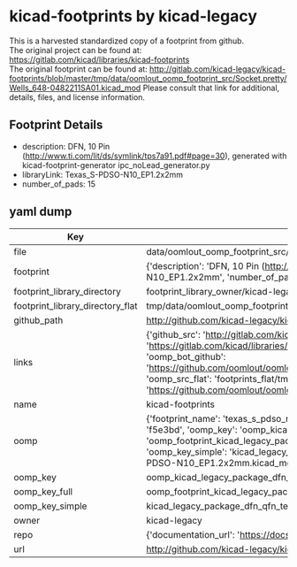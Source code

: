 # kicad-footprints by kicad-legacy  
This is a harvested standardized copy of a footprint from github.  
The original project can be found at:  
https://gitlab.com/kicad/libraries/kicad-footprints  
The original footprint can be found at:
http://gitlab.com/kicad-legacy/kicad-footprints/blob/master/tmp/data/oomlout_oomp_footprint_src/Socket.pretty/Wells_648-0482211SA01.kicad_mod
Please consult that link for additional, details, files, and license information.  
## Footprint Details
* description: DFN, 10 Pin (http://www.ti.com/lit/ds/symlink/tps7a91.pdf#page=30), generated with kicad-footprint-generator ipc_noLead_generator.py  
* libraryLink: Texas_S-PDSO-N10_EP1.2x2mm  
* number_of_pads: 15  
## yaml dump  
| Key | Value |  
| --- | --- |  
| file | data/oomlout_oomp_footprint_src/kicad-footprints/Package_DFN_QFN.pretty/Texas_S-PDSO-N10_EP1.2x2mm.kicad_mod |  
| footprint | {'description': 'DFN, 10 Pin (http://www.ti.com/lit/ds/symlink/tps7a91.pdf#page=30), generated with kicad-footprint-generator ipc_noLead_generator.py', 'libraryLink': 'Texas_S-PDSO-N10_EP1.2x2mm', 'number_of_pads': 15} |  
| footprint_library_directory | footprint_library_owner/kicad-legacy_kicad-footprints |  
| footprint_library_directory_flat | tmp/data/oomlout_oomp_footprint_src/footprints_flat/kicad_legacy_package_dfn_qfn_texas_s_pdso_n10_ep1_2x2mm/working |  
| github_path | http://github.com/kicad-legacy/kicad-footprints/blob/master/tmp/data/oomlout_oomp_footprint_src/Package_DFN_QFN.pretty/Texas_S-PDSO-N10_EP1.2x2mm.kicad_mod |  
| links | {'github_src': 'http://gitlab.com/kicad-legacy/kicad-footprints/blob/master/tmp/data/oomlout_oomp_footprint_src/Socket.pretty/Wells_648-0482211SA01.kicad_mod', 'github_src_repo': 'https://gitlab.com/kicad/libraries/kicad-footprints', 'oomp_bot': 'tmp/data/oomlout_oomp_footprint_src/footprints/kicad_legacy_package_dfn_qfn_texas_s_pdso_n10_ep1_2x2mm/working', 'oomp_bot_github': 'https://github.com/oomlout/oomlout_oomp_footprint_bot/tree/main/tmp/data/oomlout_oomp_footprint_src/footprints/kicad_legacy_package_dfn_qfn_texas_s_pdso_n10_ep1_2x2mm/working', 'oomp_src_flat': 'footprints_flat/tmp/data/oomlout_oomp_footprint_src/footprints_flat/kicad_legacy_package_dfn_qfn_texas_s_pdso_n10_ep1_2x2mm/working', 'oomp_src_flat_github': 'https://github.com/oomlout/oomlout_oomp_footprint_src/tree/main/tmp/data/oomlout_oomp_footprint_src/footprints_flat/kicad_legacy_package_dfn_qfn_texas_s_pdso_n10_ep1_2x2mm/working'} |  
| name | kicad-footprints |  
| oomp | {'footprint_name': 'texas_s_pdso_n10_ep1_2x2mm', 'library_name': 'package_dfn_qfn', 'md5': 'f5e3bd4ca778e2ce92a4fbb8844c7bad', 'md5_10': 'f5e3bd4ca7', 'md5_5': 'f5e3b', 'md5_6': 'f5e3bd', 'oomp_key': 'oomp_kicad_legacy_package_dfn_qfn_texas_s_pdso_n10_ep1_2x2mm', 'oomp_key_extra': 'oomp_footprint_kicad_legacy_package_dfn_qfn_texas_s_pdso_n10_ep1_2x2mm', 'oomp_key_full': 'oomp_footprint_kicad_legacy_package_dfn_qfn_texas_s_pdso_n10_ep1_2x2mm_f5e3bd', 'oomp_key_simple': 'kicad_legacy_package_dfn_qfn_texas_s_pdso_n10_ep1_2x2mm', 'original_filename': 'data/oomlout_oomp_footprint_src/kicad-footprints/Package_DFN_QFN.pretty/Texas_S-PDSO-N10_EP1.2x2mm.kicad_mod', 'owner_name': 'kicad_legacy'} |  
| oomp_key | oomp_kicad_legacy_package_dfn_qfn_texas_s_pdso_n10_ep1_2x2mm |  
| oomp_key_full | oomp_footprint_kicad_legacy_package_dfn_qfn_texas_s_pdso_n10_ep1_2x2mm |  
| oomp_key_simple | kicad_legacy_package_dfn_qfn_texas_s_pdso_n10_ep1_2x2mm |  
| owner | kicad-legacy |  
| repo | {'documentation_url': 'https://docs.github.com/rest/repos/repos#get-a-repository', 'message': 'Not Found'} |  
| url | http://github.com/kicad-legacy/kicad-footprints |  

